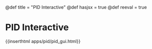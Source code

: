 @def title = "PID Interactive" 
@def hasjsx = true
@def reeval = true 
# PID Interactive
 
{{inserthtml apps/pid/pid_gui.html}}


